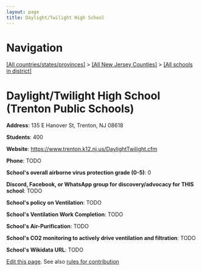```yaml
---
layout: page
title: Daylight/Twilight High School
---
```

# Navigation

[[All countries/states/provinces]](../../..) > [[All New Jersey Counties]](../..) > [[All schools in district]](..)

# Daylight/Twilight High School (Trenton Public Schools)

**Address**: 135 E Hanover St, Trenton, NJ 08618

**Students**: 400

**Website**: https://www.trenton.k12.nj.us/DaylightTwilight.cfm

**Phone**: TODO

**School's overall airborne virus protection grade (0-5)**: 0

**Discord, Facebook, or WhatsApp group for discovery/advocacy for THIS school**: TODO

**School's policy on Ventilation**: TODO

**School's Ventilation Work Completion**: TODO

**School's Air-Purification**: TODO

**School's CO2 monitoring to actively drive ventilation and filtration**: TODO

**School's Wikidata URL**: TODO


[Edit this page](https://github.com/ventilate-schools/NJ/edit/main/./Trenton_Public_Schools/Daylight_Twilight_High_School.md). See also [rules for contribution](../../../contribution-rules/)